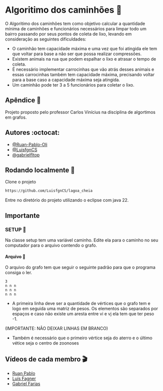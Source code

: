 
# Algoritimo dos caminhões :truck:

O Algoritimo dos caminhões tem como objetivo calcular a quantidade mínima de caminhões e funcionários necessários para limpar todo um bairro passando por seus pontos de coleta de lixo, levando em consideração as seguintes dificuldades:

* O caminhão tem capacidade máxima e uma vez que foi atingida ele tem que voltar para base a não ser que possa realizar compressões.
* Existem animais na rua que podem espalhar o lixo e atrasar o tempo de coleta.
* É necessário implementar carrocinhas que vão atrás desses animais e essas carrocinhas também tem capacidade máxima, precisando voltar para a base caso a capacidade máxima seja atingida.
* Um caminhão pode ter 3 a 5 funcionários para coletar o lixo.
## Apêndice :page_facing_up:

Projeto proposto pelo professor Carlos Vinícius na disciplina de algortimos em grafos.


## Autores :octocat:

- [@Ruan-Pablo-Oli](https://github.com/Ruan-Pablo-Oli)
- [@LuisfgnCS](https://github.com/LuisfgnCS)
- [@gabrielfltop](https://github.com/gabrielfltop)



## Rodando localmente :wrench:

Clone o projeto

```bash
https://github.com/LuisfgnCS/lagoa_cheia
```

Entre no diretório do projeto utilizando o eclipse com java 22.

## Importante 

### SETUP :pushpin:

Na classe setup tem uma variável caminho. Edite ela para o caminho no seu computador para o arquivo contendo o grafo.

#### Arquivo :file_folder:

O arquivo do grafo tem que seguir o seguinte padrão para que o programa consiga o ler.

````
3
n n n
n n n
n n n
````
* A primeira linha deve ser a quantidade de vértices que o grafo tem e logo em seguida uma matriz de pesos. Os elementos são separados por espaços e caso não existe um aresta entre vi e vj ela tem que ter peso -1.

(IMPORTANTE: NÂO DEIXAR LINHAS EM BRANCO)

* Também é necessário que o primeiro vértice seja do aterro e o último vétice seja o centro de zoonoses




## Vídeos de cada membro  :clapper:

 - [Ruan Pablo](https://www.youtube.com/watch?v=IP-VOMF8TgQ)
 - [Luís Fagner](https://github.com/matiassingers/awesome-readme)
 - [Gabriel Farias](https://youtu.be/V_CyxRjIZvY)

